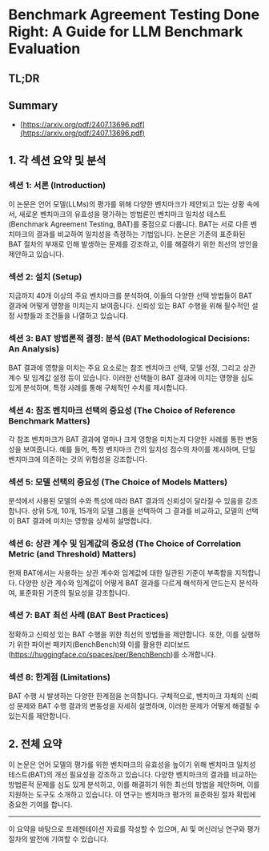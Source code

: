 # Benchmark Agreement Testing Done Right: A Guide for LLM Benchmark Evaluation
## TL;DR
## Summary
- [https://arxiv.org/pdf/2407.13696.pdf](https://arxiv.org/pdf/2407.13696.pdf)

## 1. 각 섹션 요약 및 분석

### 섹션 1: 서론 (Introduction)
이 논문은 언어 모델(LLMs)의 평가를 위해 다양한 벤치마크가 제안되고 있는 상황 속에서, 새로운 벤치마크의 유효성을 평가하는 방법론인 벤치마크 일치성 테스트(Benchmark Agreement Testing, BAT)를 중점으로 다룹니다. BAT는 서로 다른 벤치마크의 결과를 비교하여 일치성을 측정하는 기법입니다. 논문은 기존의 표준화된 BAT 절차의 부재로 인해 발생하는 문제를 강조하고, 이를 해결하기 위한 최선의 방안을 제안하고 있습니다.

### 섹션 2: 설치 (Setup)
지금까지 40개 이상의 주요 벤치마크를 분석하여, 이들의 다양한 선택 방법들이 BAT 결과에 어떻게 영향을 미치는지 보여줍니다. 신뢰성 있는 BAT 수행을 위해 필수적인 설정 사항들과 조건들을 나열하고 있습니다.

### 섹션 3: BAT 방법론적 결정: 분석 (BAT Methodological Decisions: An Analysis)
BAT 결과에 영향을 미치는 주요 요소로는 참조 벤치마크 선택, 모델 선정, 그리고 상관 계수 및 임계값 설정 등이 있습니다. 이러한 선택들이 BAT 결과에 미치는 영향을 심도 있게 분석하며, 특정 사례를 통해 구체적인 수치를 제시합니다.

### 섹션 4: 참조 벤치마크 선택의 중요성 (The Choice of Reference Benchmark Matters)
각 참조 벤치마크가 BAT 결과에 얼마나 크게 영향을 미치는지 다양한 사례를 통한 변동성을 보여줍니다. 예를 들어, 특정 벤치마크 간의 일치성 점수의 차이를 제시하며, 단일 벤치마크에 의존하는 것의 위험성을 강조합니다.

### 섹션 5: 모델 선택의 중요성 (The Choice of Models Matters)
분석에서 사용된 모델의 수와 특성에 따라 BAT 결과의 신뢰성이 달라질 수 있음을 강조합니다. 상위 5개, 10개, 15개의 모델 그룹을 선택하여 그 결과를 비교하고, 모델의 선택이 BAT 결과에 미치는 영향을 상세히 설명합니다.

### 섹션 6: 상관 계수 및 임계값의 중요성 (The Choice of Correlation Metric (and Threshold) Matters)
현재 BAT에서는 사용하는 상관 계수와 임계값에 대한 일관된 기준이 부족함을 지적합니다. 다양한 상관 계수와 임계값이 어떻게 BAT 결과를 다르게 해석하게 만드는지 분석하여, 표준화된 기준의 필요성을 강조합니다.

### 섹션 7: BAT 최선 사례 (BAT Best Practices)
정확하고 신뢰성 있는 BAT 수행을 위한 최선의 방법들을 제안합니다. 또한, 이를 실행하기 위한 파이썬 패키지(BenchBench)와 이를 활용한 리더보드(https://huggingface.co/spaces/per/BenchBench)를 소개합니다.

### 섹션 8: 한계점 (Limitations)
BAT 수행 시 발생하는 다양한 한계점을 논의합니다. 구체적으로, 벤치마크 자체의 신뢰성 문제와 BAT 수행 결과의 변동성을 자세히 설명하며, 이러한 문제가 어떻게 해결될 수 있는지를 제안합니다.

## 2. 전체 요약
이 논문은 언어 모델의 평가를 위한 벤치마크의 유효성을 높이기 위해 벤치마크 일치성 테스트(BAT)의 개선 필요성을 강조하고 있습니다. 다양한 벤치마크의 결과를 비교하는 방법론적 문제를 심도 있게 분석하고, 이를 해결하기 위한 최선의 방법을 제안하며, 이를 지원하는 도구도 소개하고 있습니다. 이 연구는 벤치마크 평가의 표준화된 절차 확립에 중요한 기여를 합니다.

---

이 요약을 바탕으로 프레젠테이션 자료를 작성할 수 있으며, AI 및 머신러닝 연구와 평가 절차의 발전에 기여할 수 있습니다.